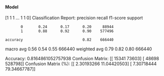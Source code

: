 #### Model
[1 1 1 ... 1 1 0]
Classification Report:
              precision    recall  f1-score   support

           0       0.24      0.17      0.20     88944
           1       0.88      0.92      0.90    577496

    accuracy                           0.82    666440
   macro avg       0.56      0.54      0.55    666440
weighted avg       0.79      0.82      0.80    666440

Accuracy: 0.8164861052757938
Confusion Matrix:
[[ 15341  73603]
 [ 48698 528798]]
Confusion Matrix (%):
[[ 2.30193266 11.04420503]
 [ 7.30718444 79.34667787]]
